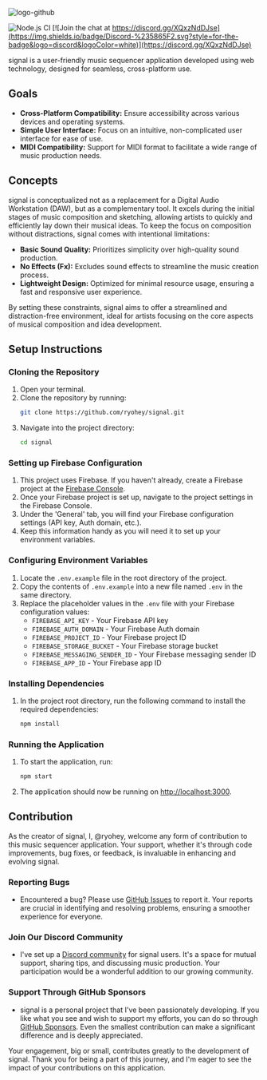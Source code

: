 ![logo-github](https://github.com/ryohey/signal/assets/5355966/8f28894d-b3e0-45ae-9216-fbec0800d91b)

![Node.js CI](https://github.com/ryohey/signal/workflows/Node.js%20CI/badge.svg) [![Join the chat at https://discord.gg/XQxzNdDJse](https://img.shields.io/badge/Discord-%235865F2.svg?style=for-the-badge&logo=discord&logoColor=white)](https://discord.gg/XQxzNdDJse)

signal is a user-friendly music sequencer application developed using web technology, designed for seamless, cross-platform use.

## Goals

- **Cross-Platform Compatibility:** Ensure accessibility across various devices and operating systems.
- **Simple User Interface:** Focus on an intuitive, non-complicated user interface for ease of use.
- **MIDI Compatibility:** Support for MIDI format to facilitate a wide range of music production needs.

## Concepts

signal is conceptualized not as a replacement for a Digital Audio Workstation (DAW), but as a complementary tool. It excels during the initial stages of music composition and sketching, allowing artists to quickly and efficiently lay down their musical ideas. To keep the focus on composition without distractions, signal comes with intentional limitations:

- **Basic Sound Quality:** Prioritizes simplicity over high-quality sound production.
- **No Effects (Fx):** Excludes sound effects to streamline the music creation process.
- **Lightweight Design:** Optimized for minimal resource usage, ensuring a fast and responsive user experience.

By setting these constraints, signal aims to offer a streamlined and distraction-free environment, ideal for artists focusing on the core aspects of musical composition and idea development.

## Setup Instructions

### Cloning the Repository

1. Open your terminal.
2. Clone the repository by running:
   ```sh
   git clone https://github.com/ryohey/signal.git
   ```
3. Navigate into the project directory:
   ```sh
   cd signal
   ```

### Setting up Firebase Configuration

1. This project uses Firebase. If you haven't already, create a Firebase project at the [Firebase Console](https://console.firebase.google.com/).
2. Once your Firebase project is set up, navigate to the project settings in the Firebase Console.
3. Under the 'General' tab, you will find your Firebase configuration settings (API key, Auth domain, etc.).
4. Keep this information handy as you will need it to set up your environment variables.

### Configuring Environment Variables

1. Locate the `.env.example` file in the root directory of the project.
2. Copy the contents of `.env.example` into a new file named `.env` in the same directory.
3. Replace the placeholder values in the `.env` file with your Firebase configuration values:
   - `FIREBASE_API_KEY` - Your Firebase API key
   - `FIREBASE_AUTH_DOMAIN` - Your Firebase Auth domain
   - `FIREBASE_PROJECT_ID` - Your Firebase project ID
   - `FIREBASE_STORAGE_BUCKET` - Your Firebase storage bucket
   - `FIREBASE_MESSAGING_SENDER_ID` - Your Firebase messaging sender ID
   - `FIREBASE_APP_ID` - Your Firebase app ID

### Installing Dependencies

1. In the project root directory, run the following command to install the required dependencies:
   ```sh
   npm install
   ```

### Running the Application

1. To start the application, run:
   ```sh
   npm start
   ```
2. The application should now be running on [http://localhost:3000](http://localhost:3000).

## Contribution

As the creator of signal, I, @ryohey, welcome any form of contribution to this music sequencer application. Your support, whether it's through code improvements, bug fixes, or feedback, is invaluable in enhancing and evolving signal.

### Reporting Bugs

- Encountered a bug? Please use [GitHub Issues](https://github.com/ryohey/signal/issues) to report it. Your reports are crucial in identifying and resolving problems, ensuring a smoother experience for everyone.

### Join Our Discord Community

- I've set up a [Discord community](https://discord.gg/XQxzNdDJse) for signal users. It's a space for mutual support, sharing tips, and discussing music production. Your participation would be a wonderful addition to our growing community.

### Support Through GitHub Sponsors

- signal is a personal project that I've been passionately developing. If you like what you see and wish to support my efforts, you can do so through [GitHub Sponsors](https://github.com/sponsors/ryohey). Even the smallest contribution can make a significant difference and is deeply appreciated.

Your engagement, big or small, contributes greatly to the development of signal. Thank you for being a part of this journey, and I'm eager to see the impact of your contributions on this application.

